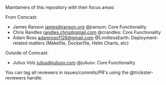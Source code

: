 Maintainers of this repository with their focus areas:

From Comcast:
* James Ranson <james@ranson.org> @jranson: Core Functionality
* Chris Randles <randles.chris@gmail.com> @crandles: Core Functionality
* Adam Ross <adamross1126@gmail.com> @LimitlessEarth: Deployment-related matters (Makefile, Dockerfile, Helm Charts, etc)

Outside of Comcast:
* Julius Volz <julius@juliusv.com> @juliusv: Core Functionality

You can tag all reviewers in issues/commits/PR's using the @trickster-reviewers handle.
